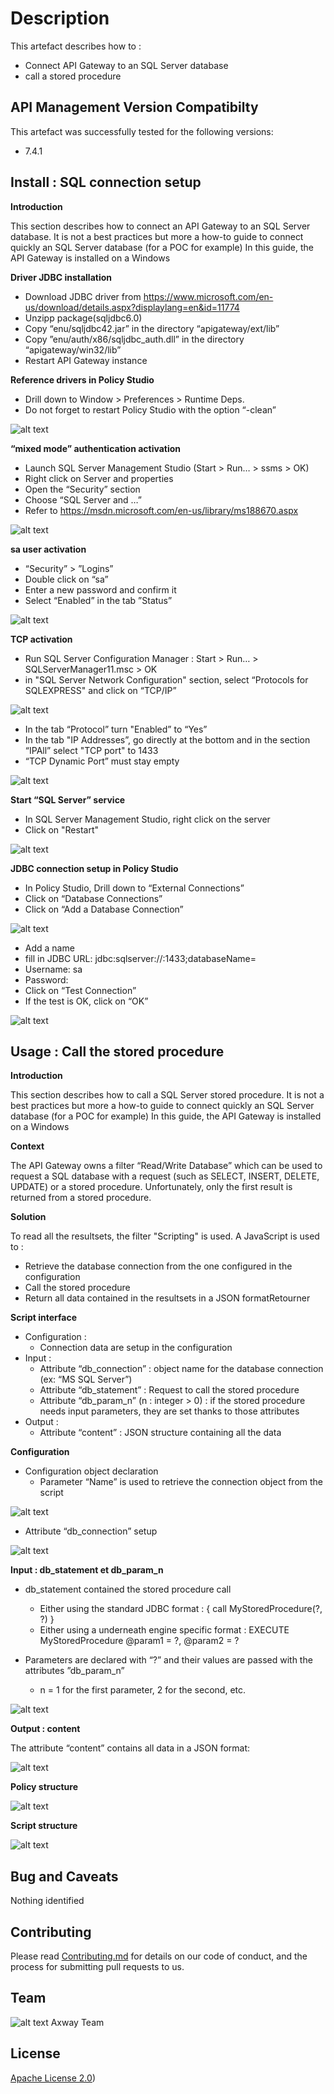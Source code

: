 # Description
This artefact describes how to :
- Connect API Gateway to an SQL Server database
- call a stored procedure 


## API Management Version Compatibilty
This artefact was successfully tested for the following versions:
- 7.4.1


## Install : SQL connection setup
**Introduction**

This section describes how to connect an API Gateway to an SQL Server database. It is not a best practices but more a how-to guide to connect quickly an SQL Server database (for a POC for example)
In this guide, the API Gateway is installed on a Windows

**Driver JDBC installation**
- Download JDBC driver from https://www.microsoft.com/en-us/download/details.aspx?displaylang=en&id=11774
- Unzipp package(sqljdbc6.0)
- Copy “enu/sqljdbc42.jar” in the directory “apigateway/ext/lib”
- Copy ”enu/auth/x86/sqljdbc_auth.dll” in the directory “apigateway/win32/lib”
- Restart API Gateway instance

**Reference drivers in Policy Studio**
- Drill down to Window > Preferences > Runtime Deps.
- Do not forget to restart Policy Studio with the option “-clean”

![alt text][Screenshot1]

[Screenshot1]: https://github.com/Axway-API-Management-Plus/SQL-Server-Stored-Procedures/blob/master/Readme/Screenshot1.png  "Screenshot1"


**“mixed mode” authentication activation**
- Launch SQL Server Management Studio (Start > Run… > ssms > OK)
- Right click on Server and properties
- Open the “Security” section
- Choose “SQL Server and …”
- Refer to https://msdn.microsoft.com/en-us/library/ms188670.aspx

![alt text][Screenshot2]

[Screenshot2]: https://github.com/Axway-API-Management-Plus/SQL-Server-Stored-Procedures/blob/master/Readme/Screenshot2.png  "Screenshot2"

**sa user activation**
- “Security” > ”Logins”
- Double click on “sa”
- Enter a new password and confirm it
- Select “Enabled” in the tab ”Status”  

![alt text][Screenshot3]

[Screenshot3]: https://github.com/Axway-API-Management-Plus/SQL-Server-Stored-Procedures/blob/master/Readme/Screenshot3.png  "Screenshot3"


**TCP activation**
- Run SQL Server Configuration Manager : Start > Run… > SQLServerManager11.msc > OK
- in "SQL Server Network Configuration" section, select “Protocols for SQLEXPRESS" and click on “TCP/IP”

![alt text][Screenshot4]

[Screenshot4]: https://github.com/Axway-API-Management-Plus/SQL-Server-Stored-Procedures/blob/master/Readme/Screenshot4.png  "Screenshot4"


- In the tab “Protocol” turn "Enabled” to “Yes”
- In the tab "IP Addresses”, go directly at the bottom and in the section “IPAll” select "TCP port" to 1433
- “TCP Dynamic Port” must stay empty

![alt text][Screenshot5]

[Screenshot5]: https://github.com/Axway-API-Management-Plus/SQL-Server-Stored-Procedures/blob/master/Readme/Screenshot5.png  "Screenshot5"


**Start “SQL Server” service**
- In SQL Server Management Studio, right click on the server
- Click on "Restart"

![alt text][Screenshot6]

[Screenshot6]: https://github.com/Axway-API-Management-Plus/SQL-Server-Stored-Procedures/blob/master/Readme/Screenshot6.png  "Screenshot6"


**JDBC connection setup in Policy Studio**
- In Policy Studio, Drill down to “External Connections”
- Click on “Database Connections”
- Click on “Add a Database Connection”

![alt text][Screenshot7]

[Screenshot7]: https://github.com/Axway-API-Management-Plus/SQL-Server-Stored-Procedures/blob/master/Readme/Screenshot7.png  "Screenshot7"

- Add a name
- fill in JDBC URL: jdbc:sqlserver://<server>:1433;databaseName=<db>
- Username: sa
- Password: <sa password>
- Click on “Test Connection”
- If the test is OK, click on “OK”

![alt text][Screenshot8]

[Screenshot8]: https://github.com/Axway-API-Management-Plus/SQL-Server-Stored-Procedures/blob/master/Readme/Screenshot8.png  "Screenshot8"


## Usage : Call the stored procedure
**Introduction**

This section describes how to call a SQL Server stored procedure. It is not a best practices but more a how-to guide to connect quickly an SQL Server database (for a POC for example)
In this guide, the API Gateway is installed on a Windows

**Context**

The API Gateway owns a filter “Read/Write Database” which can be used to request a SQL database with a request (such as SELECT, INSERT, DELETE, UPDATE) or a stored procedure.
Unfortunately, only the first result is returned from a stored procedure.

**Solution**

To read all the resultsets, the filter "Scripting" is used.
A JavaScript is used to : 
- Retrieve the database connection from the one configured in the configuration
- Call the stored procedure
- Return all data contained in the resultsets in a JSON formatRetourner

**Script interface**
- Configuration :
  * Connection data are setup in the configuration
- Input : 
  * Attribute “db_connection” : object name for the database connection (ex: “MS SQL Server”)
  * Attribute “db_statement” : Request to call the stored procedure
  * Attribute “db_param_n” (n : integer > 0) : if the stored procedure needs input parameters, they are set thanks to those attributes 
- Output :
  * Attribute “content” : JSON structure containing all the data
 
**Configuration**
- Configuration object declaration
  * Parameter “Name” is used to retrieve the connection object from the script
  
![alt text][Screenshot9]

[Screenshot9]: https://github.com/Axway-API-Management-Plus/SQL-Server-Stored-Procedures/blob/master/Readme/Screenshot9.png  "Screenshot9"


- Attribute “db_connection” setup 

![alt text][Screenshot10]

[Screenshot10]: https://github.com/Axway-API-Management-Plus/SQL-Server-Stored-Procedures/blob/master/Readme/Screenshot10.png  "Screenshot10"


**Input : db_statement et db_param_n**
- db_statement contained the stored procedure call 
  * Either using the standard JDBC format : { call MyStoredProcedure(?, ?) }
  * Either using a underneath engine specific format : EXECUTE MyStoredProcedure @param1 = ?, @param2 = ?

- Parameters are declared with “?” and their values are passed with the attributes ”db_param_n”
  * n = 1 for the first parameter, 2 for the second, etc.

![alt text][Screenshot11]

[Screenshot11]: https://github.com/Axway-API-Management-Plus/SQL-Server-Stored-Procedures/blob/master/Readme/Screenshot11.png  "Screenshot11"

**Output : content**

The attribute “content” contains all data in a JSON format:

![alt text][Screenshot12]

[Screenshot12]: https://github.com/Axway-API-Management-Plus/SQL-Server-Stored-Procedures/blob/master/Readme/Screenshot12.png  "Screenshot12"

**Policy structure**

![alt text][Screenshot13]

[Screenshot13]: https://github.com/Axway-API-Management-Plus/SQL-Server-Stored-Procedures/blob/master/Readme/Screenshot13.png  "Screenshot13"


**Script structure**

![alt text][Screenshot14]

[Screenshot14]: https://github.com/Axway-API-Management-Plus/SQL-Server-Stored-Procedures/blob/master/Readme/Screenshot14.png  "Screenshot14"


 

## Bug and Caveats

Nothing identified

## Contributing

Please read [Contributing.md](https://github.com/Axway-API-Management-Plus/Common/blob/master/Contributing.md) for details on our code of conduct, and the process for submitting pull requests to us.

## Team

![alt text][Axwaylogo] Axway Team

[Axwaylogo]: https://github.com/Axway-API-Management-Plus/Common/blob/master/img/AxwayLogoSmall.png  "Axway logo"


## License
[Apache License 2.0](/LICENSE))

